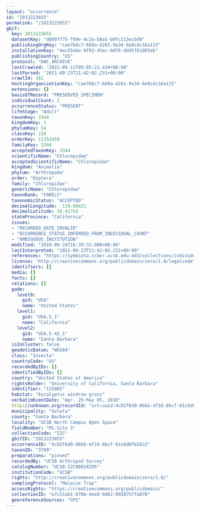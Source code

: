 ```yaml
---
layout: "occurrence"
id: "2013223655"
permalink: "/2013223655"
gbif:
  key: 2013223655
  datasetKey: "d6097f75-f99e-4c2a-b8a5-b0fc213ecbd0"
  publishingOrgKey: "cae7b6c7-669a-4261-9a34-6e8cdc16a125"
  installationKey: "4ec55ebe-9f92-45ec-b076-dd45f61003ab"
  publishingCountry: "US"
  protocol: "DWC_ARCHIVE"
  lastCrawled: "2021-09-11T09:05:22.434+00:00"
  lastParsed: "2021-09-23T21:42:02.231+00:00"
  crawlId: 161
  hostingOrganizationKey: "cae7b6c7-669a-4261-9a34-6e8cdc16a125"
  extensions: {}
  basisOfRecord: "PRESERVED_SPECIMEN"
  individualCount: 1
  occurrenceStatus: "PRESENT"
  lifeStage: "Adult"
  taxonKey: 3344
  kingdomKey: 1
  phylumKey: 54
  classKey: 216
  orderKey: 11352458
  familyKey: 3344
  acceptedTaxonKey: 3344
  scientificName: "Chloropidae"
  acceptedScientificName: "Chloropidae"
  kingdom: "Animalia"
  phylum: "Arthropoda"
  order: "Diptera"
  family: "Chloropidae"
  genericName: "Chloropidae"
  taxonRank: "FAMILY"
  taxonomicStatus: "ACCEPTED"
  decimalLongitude: -119.88421
  decimalLatitude: 34.41754
  stateProvince: "California"
  issues:
  - "RECORDED_DATE_INVALID"
  - "OCCURRENCE_STATUS_INFERRED_FROM_INDIVIDUAL_COUNT"
  - "AMBIGUOUS_INSTITUTION"
  modified: "2019-09-24T16:39:33.000+00:00"
  lastInterpreted: "2021-09-23T21:42:02.231+00:00"
  references: "https://symbiota.ccber.ucsb.edu:443/collections/individual/index.php?occid=115865"
  license: "http://creativecommons.org/publicdomain/zero/1.0/legalcode"
  identifiers: []
  media: []
  facts: []
  relations: []
  gadm:
    level0:
      gid: "USA"
      name: "United States"
    level1:
      gid: "USA.5_1"
      name: "California"
    level2:
      gid: "USA.5.42_1"
      name: "Santa Barbara"
  isInCluster: false
  geodeticDatum: "WGS84"
  class: "Insecta"
  countryCode: "US"
  recordedByIDs: []
  identifiedByIDs: []
  country: "United States of America"
  rightsHolder: "University of California, Santa Barbara"
  identifier: "115865"
  habitat: "Eucalyptus windrow grass"
  verbatimEventDate: "Apr. 29-May 05, 2016"
  http://unknown.org/recordId: "urn:uuid:4c02f6d0-86bb-4f16-8bcf-01c6d0fb2633"
  municipality: "Goleta"
  county: "Santa Barbara"
  locality: "UCSB North Campus Open Space"
  fieldNumber: "M1-Site 3"
  collectionCode: "IZC"
  gbifID: "2013223655"
  occurrenceID: "4c02f6d0-86bb-4f16-8bcf-01c6d0fb2633"
  taxonID: "3709"
  preparations: "pinned"
  recordedBy: "UCSB Arthropod Survey"
  catalogNumber: "UCSB-IZC00018295"
  institutionCode: "UCSB"
  rights: "http://creativecommons.org/publicdomain/zero/1.0/"
  samplingProtocol: "Malaise Trap"
  accessRights: "https://creativecommons.org/publicdomain/"
  collectionID: "e7c51ab1-870b-4ee8-9d62-092875ffa870"
  georeferenceSources: "GPS"
---
```

